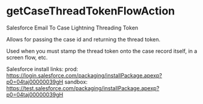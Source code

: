 # getCaseThreadTokenFlowAction
Salesforce Email To Case Lightning Threading Token

Allows for passing the case id and returning the thread token.

Used when you must stamp the thread token onto the case record itself, in a screen flow, etc.

Salesforce install links:
prod:     https://login.salesforce.com/packaging/installPackage.apexp?p0=04taj00000039gH
sandbox:  https://test.salesforce.com/packaging/installPackage.apexp?p0=04taj00000039gH


